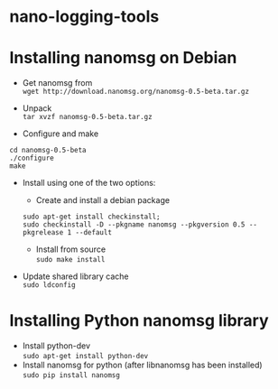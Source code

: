 # nano-logging-tools

# Installing nanomsg on Debian

* Get nanomsg from [](http://nanomsg.org/download.html)  
```wget http://download.nanomsg.org/nanomsg-0.5-beta.tar.gz```

* Unpack  
```tar xvzf nanomsg-0.5-beta.tar.gz```

* Configure and make  
```
cd nanomsg-0.5-beta
./configure
make
```

* Install using one of the two options:
    - Create and install a debian package  
    ```
    sudo apt-get install checkinstall; 
    sudo checkinstall -D --pkgname nanomsg --pkgversion 0.5 --pkgrelease 1 --default
    ```
    - Install from source  
    ```sudo make install```

* Update shared library cache  
```sudo ldconfig```


# Installing Python nanomsg library
* Install python-dev  
```sudo apt-get install python-dev```
* Install nanomsg for python  (after libnanomsg has been installed)  
```sudo pip install nanomsg```
